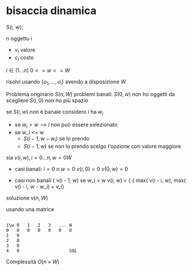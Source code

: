 # bisaccia dinamica

S(i, w);

n oggettu i

* $v_i$ valore
* $c_i$ costo

$i \in (1 \dots n)$
$0 <= w <= W$

risolvi usando $\{o_1, \dots, o_i\}$ avendo a disposizione $W$

Problema originario $S(n, W)$
problemi banali:
$S(0, w)$ non ho oggetti da scegliere
$S(i, 0)$ non ho più spazio

se $S(i, w)$ non è banale
considero i ha $w_i$

* se $w_i > w$  --> $i$ non può essere selezionato
* se w_i <= w
  * $S(i-1, w - w_i)$   se lo prendo
  * $S(i-1, w)$         se non lo prendo
  scelgo l'opzione con valore maggiore

sia $v(i, w),   i = 0 \dots n, w = 0 \dot W$

* casi banali: $i = 0$ o $w = 0$
$v(i, 0) = 0$
$v(0, w) = 0$

* casi non banali
            { v(i - 1, w)   se  w_i > w
v(i, w)  =  {
            { max( v(i - i, w), max( v(i - i, w - w_i) + v_i)

soluzione $v(n, W)$

usando una matrice

```text

i\w 0   1   2   3   ... W
0   0   0   0   0   0   0
1   0
2   0
3   0
4   0                   SOL
```

Complessità $O(n \times W)$
